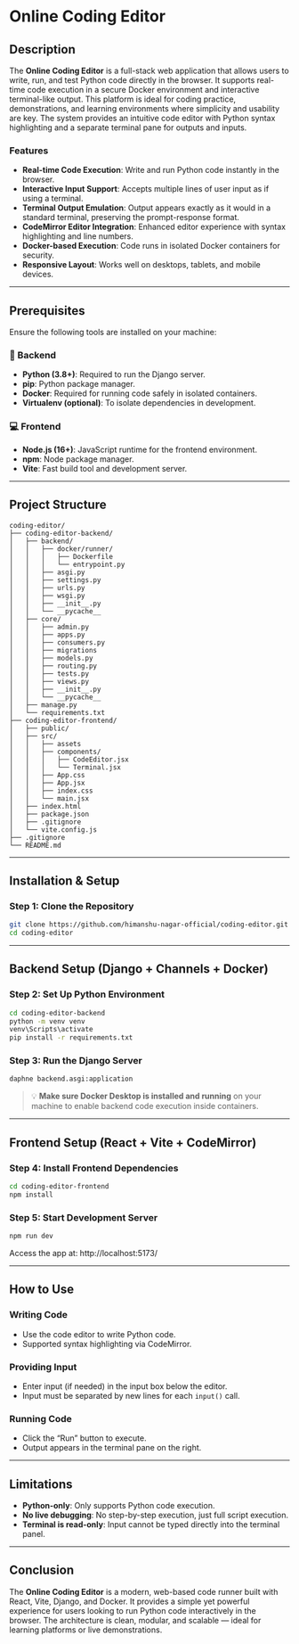 # Online Coding Editor

## Description

The **Online Coding Editor** is a full-stack web application that allows users to write, run, and test Python code directly in the browser. It supports real-time code execution in a secure Docker environment and interactive terminal-like output. This platform is ideal for coding practice, demonstrations, and learning environments where simplicity and usability are key. The system provides an intuitive code editor with Python syntax highlighting and a separate terminal pane for outputs and inputs.

### Features

* **Real-time Code Execution**: Write and run Python code instantly in the browser.
* **Interactive Input Support**: Accepts multiple lines of user input as if using a terminal.
* **Terminal Output Emulation**: Output appears exactly as it would in a standard terminal, preserving the prompt-response format.
* **CodeMirror Editor Integration**: Enhanced editor experience with syntax highlighting and line numbers.
* **Docker-based Execution**: Code runs in isolated Docker containers for security.
* **Responsive Layout**: Works well on desktops, tablets, and mobile devices.

---

## Prerequisites

Ensure the following tools are installed on your machine:

### 🔧 Backend

* **Python (3.8+)**: Required to run the Django server.
* **pip**: Python package manager.
* **Docker**: Required for running code safely in isolated containers.
* **Virtualenv (optional)**: To isolate dependencies in development.

### 💻 Frontend

* **Node.js (16+)**: JavaScript runtime for the frontend environment.
* **npm**: Node package manager.
* **Vite**: Fast build tool and development server.

---

## Project Structure

```
coding-editor/
├── coding-editor-backend/
│   ├── backend/
│   │   ├── docker/runner/
│   │   │   ├── Dockerfile
│   │   │   └── entrypoint.py
│   │   ├── asgi.py
│   │   ├── settings.py
│   │   ├── urls.py
│   │   ├── wsgi.py
│   │   ├── __init__.py
│   │   └── __pycache__
│   ├── core/
│   │   ├── admin.py
│   │   ├── apps.py
│   │   ├── consumers.py
│   │   ├── migrations
│   │   ├── models.py
│   │   ├── routing.py
│   │   ├── tests.py
│   │   ├── views.py
│   │   ├── __init__.py
│   │   └── __pycache__
│   ├── manage.py
│   └── requirements.txt
├── coding-editor-frontend/
│   ├── public/
│   ├── src/
│   │   ├── assets
│   │   ├── components/
│   │   │   ├── CodeEditor.jsx
│   │   │   └── Terminal.jsx
│   │   ├── App.css
│   │   ├── App.jsx
│   │   ├── index.css
│   │   └── main.jsx
│   ├── index.html
│   ├── package.json
│   ├── .gitignore
│   └── vite.config.js
├── .gitignore
└── README.md
```

---

## Installation & Setup

### Step 1: Clone the Repository

```bash
git clone https://github.com/himanshu-nagar-official/coding-editor.git
cd coding-editor
```

---

## Backend Setup (Django + Channels + Docker)

### Step 2: Set Up Python Environment

```bash
cd coding-editor-backend
python -m venv venv
venv\Scripts\activate
pip install -r requirements.txt
```

### Step 3: Run the Django Server

```bash
daphne backend.asgi:application
```
> 💡 **Make sure Docker Desktop is installed and running** on your machine to enable backend code execution inside containers.
---

## Frontend Setup (React + Vite + CodeMirror)

### Step 4: Install Frontend Dependencies

```bash
cd coding-editor-frontend
npm install
```

### Step 5: Start Development Server

```bash
npm run dev
```

Access the app at: http://localhost:5173/

---

## How to Use

### Writing Code

* Use the code editor to write Python code.
* Supported syntax highlighting via CodeMirror.

### Providing Input

* Enter input (if needed) in the input box below the editor.
* Input must be separated by new lines for each `input()` call.

### Running Code

* Click the “Run” button to execute.
* Output appears in the terminal pane on the right.

---

## Limitations

* **Python-only**: Only supports Python code execution.
* **No live debugging**: No step-by-step execution, just full script execution.
* **Terminal is read-only**: Input cannot be typed directly into the terminal panel.

---

## Conclusion

The **Online Coding Editor** is a modern, web-based code runner built with React, Vite, Django, and Docker. It provides a simple yet powerful experience for users looking to run Python code interactively in the browser. The architecture is clean, modular, and scalable — ideal for learning platforms or live demonstrations.
